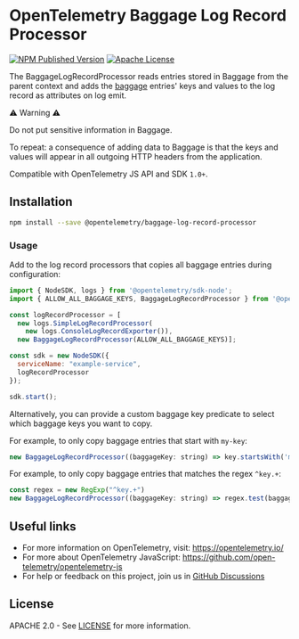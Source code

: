 # OpenTelemetry Baggage Log Record Processor

[![NPM Published Version][npm-img]][npm-url]
[![Apache License][license-image]][license-url]

The BaggageLogRecordProcessor reads entries stored in Baggage from the parent context and adds the [baggage](https://opentelemetry.io/docs/concepts/signals/baggage) entries' keys and
values to the log record as attributes on log emit.

⚠ Warning ⚠️

Do not put sensitive information in Baggage.

To repeat: a consequence of adding data to Baggage is that the keys and values will appear in all outgoing HTTP headers from the application.

Compatible with OpenTelemetry JS API and SDK `1.0+`.

## Installation

```bash
npm install --save @opentelemetry/baggage-log-record-processor
```

### Usage

Add to the log record processors that copies all baggage entries during configuration:

```javascript
import { NodeSDK, logs } from '@opentelemetry/sdk-node';
import { ALLOW_ALL_BAGGAGE_KEYS, BaggageLogRecordProcessor } from '@opentelemetry/baggage-log-record-processor';

const logRecordProcessor = [
  new logs.SimpleLogRecordProcessor(
    new logs.ConsoleLogRecordExporter()),
  new BaggageLogRecordProcessor(ALLOW_ALL_BAGGAGE_KEYS)];

const sdk = new NodeSDK({
  serviceName: "example-service",
  logRecordProcessor
});

sdk.start();
```

Alternatively, you can provide a custom baggage key predicate to select which baggage keys you want to copy.

For example, to only copy baggage entries that start with `my-key`:

```javascript
new BaggageLogRecordProcessor((baggageKey: string) => key.startsWith('my-key'))
```

For example, to only copy baggage entries that matches the regex `^key.+`:

```javascript
const regex = new RegExp("^key.+")
new BaggageLogRecordProcessor((baggageKey: string) => regex.test(baggageKey))
```

## Useful links

- For more information on OpenTelemetry, visit: <https://opentelemetry.io/>
- For more about OpenTelemetry JavaScript: <https://github.com/open-telemetry/opentelemetry-js>
- For help or feedback on this project, join us in [GitHub Discussions][discussions-url]

## License

APACHE 2.0 - See [LICENSE][license-url] for more information.

[discussions-url]: https://github.com/open-telemetry/opentelemetry-js/discussions
[license-url]: https://github.com/open-telemetry/opentelemetry-js-contrib/blob/main/LICENSE
[license-image]: https://img.shields.io/badge/license-Apache_2.0-green.svg?style=flat
[npm-url]: https://www.npmjs.com/package/@opentelemetry/baggage-log-record-processor
[npm-img]: https://img.shields.io/npm/v/%40opentelemetry%2Fbaggage-log-record-processor.svg
